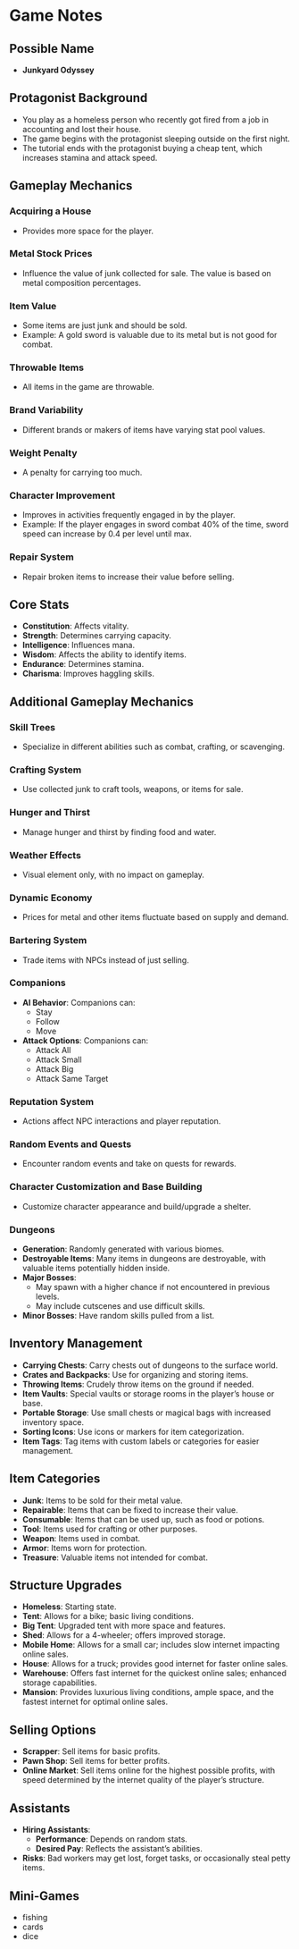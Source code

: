 # Game Notes

## Possible Name

- **Junkyard Odyssey**

## Protagonist Background

- You play as a homeless person who recently got fired from a job in accounting and lost their house.
- The game begins with the protagonist sleeping outside on the first night.
- The tutorial ends with the protagonist buying a cheap tent, which increases stamina and attack speed.

## Gameplay Mechanics

### Acquiring a House

- Provides more space for the player.

### Metal Stock Prices

- Influence the value of junk collected for sale. The value is based on metal composition percentages.

### Item Value

- Some items are just junk and should be sold.
- Example: A gold sword is valuable due to its metal but is not good for combat.

### Throwable Items

- All items in the game are throwable.

### Brand Variability

- Different brands or makers of items have varying stat pool values.

### Weight Penalty

- A penalty for carrying too much.

### Character Improvement

- Improves in activities frequently engaged in by the player.
- Example: If the player engages in sword combat 40% of the time, sword speed can increase by 0.4 per level until max.

### Repair System

- Repair broken items to increase their value before selling.

## Core Stats

- **Constitution**: Affects vitality.
- **Strength**: Determines carrying capacity.
- **Intelligence**: Influences mana.
- **Wisdom**: Affects the ability to identify items.
- **Endurance**: Determines stamina.
- **Charisma**: Improves haggling skills.

## Additional Gameplay Mechanics

### Skill Trees

- Specialize in different abilities such as combat, crafting, or scavenging.

### Crafting System

- Use collected junk to craft tools, weapons, or items for sale.

### Hunger and Thirst

- Manage hunger and thirst by finding food and water.

### Weather Effects

- Visual element only, with no impact on gameplay.

### Dynamic Economy

- Prices for metal and other items fluctuate based on supply and demand.

### Bartering System

- Trade items with NPCs instead of just selling.

### Companions

- **AI Behavior**: Companions can:
  - Stay
  - Follow
  - Move
- **Attack Options**: Companions can:
  - Attack All
  - Attack Small
  - Attack Big
  - Attack Same Target

### Reputation System

- Actions affect NPC interactions and player reputation.

### Random Events and Quests

- Encounter random events and take on quests for rewards.

### Character Customization and Base Building

- Customize character appearance and build/upgrade a shelter.

### Dungeons

- **Generation**: Randomly generated with various biomes.
- **Destroyable Items**: Many items in dungeons are destroyable, with valuable items potentially hidden inside.
- **Major Bosses**:
  - May spawn with a higher chance if not encountered in previous levels.
  - May include cutscenes and use difficult skills.
- **Minor Bosses**: Have random skills pulled from a list.

## Inventory Management

- **Carrying Chests**: Carry chests out of dungeons to the surface world.
- **Crates and Backpacks**: Use for organizing and storing items.
- **Throwing Items**: Crudely throw items on the ground if needed.
- **Item Vaults**: Special vaults or storage rooms in the player’s house or base.
- **Portable Storage**: Use small chests or magical bags with increased inventory space.
- **Sorting Icons**: Use icons or markers for item categorization.
- **Item Tags**: Tag items with custom labels or categories for easier management.

## Item Categories

- **Junk**: Items to be sold for their metal value.
- **Repairable**: Items that can be fixed to increase their value.
- **Consumable**: Items that can be used up, such as food or potions.
- **Tool**: Items used for crafting or other purposes.
- **Weapon**: Items used in combat.
- **Armor**: Items worn for protection.
- **Treasure**: Valuable items not intended for combat.

## Structure Upgrades

- **Homeless**: Starting state.
- **Tent**: Allows for a bike; basic living conditions.
- **Big Tent**: Upgraded tent with more space and features.
- **Shed**: Allows for a 4-wheeler; offers improved storage.
- **Mobile Home**: Allows for a small car; includes slow internet impacting online sales.
- **House**: Allows for a truck; provides good internet for faster online sales.
- **Warehouse**: Offers fast internet for the quickest online sales; enhanced storage capabilities.
- **Mansion**: Provides luxurious living conditions, ample space, and the fastest internet for optimal online sales.

## Selling Options

- **Scrapper**: Sell items for basic profits.
- **Pawn Shop**: Sell items for better profits.
- **Online Market**: Sell items online for the highest possible profits, with speed determined by the internet quality of the player’s structure.

## Assistants

- **Hiring Assistants**:
  - **Performance**: Depends on random stats.
  - **Desired Pay**: Reflects the assistant’s abilities.
- **Risks**: Bad workers may get lost, forget tasks, or occasionally steal petty items.

## Mini-Games

- fishing
- cards
- dice
